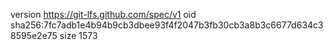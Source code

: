 version https://git-lfs.github.com/spec/v1
oid sha256:7fc7adb1e4b94b9cb3dbee93f4f2047b3fb30cb3a8b3c6677d634c38595e2e75
size 1573
